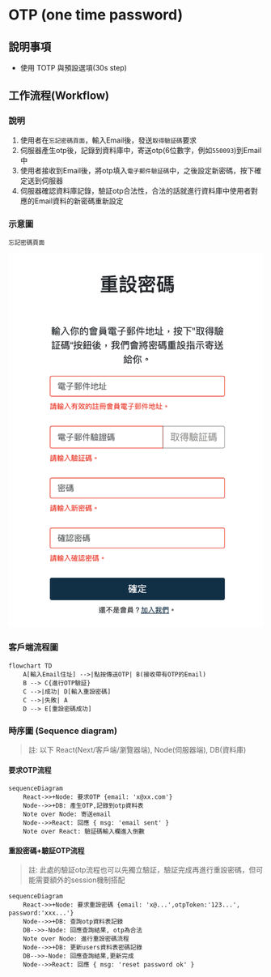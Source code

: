 # OTP (one time password)

## 說明事項

- 使用 TOTP 與預設選項(30s step)

## 工作流程(Workflow)

### 說明

1. 使用者在`忘記密碼頁面`，輸入Email後，發送`取得驗証碼`要求
2. 伺服器產生otp後，記錄到資料庫中，寄送otp(6位數字，例如`550093`)到Email中
3. 使用者接收到Email後，將otp填入`電子郵件驗証碼`中，之後設定新密碼，按下確定送到伺服器
4. 伺服器確認資料庫記錄，驗証otp合法性，合法的話就進行資料庫中使用者對應的Email資料的新密碼重新設定

### 示意圖

`忘記密碼頁面`

![](imgs/otp-1.png)

### 客戶端流程圖

```mermaid
flowchart TD
    A[輸入Email住址] -->|點按傳送OTP| B(接收帶有OTP的Email)
    B --> C{進行OTP驗証}
    C -->|成功| D[輸入重設密碼]
    C -->|失敗| A
    D --> E[重設密碼成功]
```

### 時序圖 (Sequence diagram) 

> 註: 以下 React(Next/客戶端/瀏覽器端), Node(伺服器端), DB(資料庫)

#### 要求OTP流程

```mermaid
sequenceDiagram
    React->>+Node: 要求OTP {email: 'x@xx.com'}
    Node-->>+DB: 產生OTP,記錄到otp資料表
    Note over Node: 寄送email
    Node-->>React: 回應 { msg: 'email sent' }
    Note over React: 驗証碼輸入欄進入倒數
```

#### 重設密碼+驗証OTP流程

> 註: 此處的驗証otp流程也可以先獨立驗証，驗証完成再進行重設密碼，但可能需要額外的session機制搭配

```mermaid
sequenceDiagram
    React->>+Node: 要求重設密碼 {email: 'x@...',otpToken:'123...', password:'xxx...'}
    Node-->>+DB: 查詢otp資料表記錄
    DB-->>-Node: 回應查詢結果, otp為合法
    Note over Node: 進行重設密碼流程
    Node-->>+DB: 更新users資料表密碼記錄
    DB-->>-Node: 回應查詢結果,更新完成
    Node-->>React: 回應 { msg: 'reset password ok' }
```

